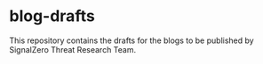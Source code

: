 # blog-drafts
This repository contains the drafts for the blogs to be published by SignalZero Threat Research Team.
